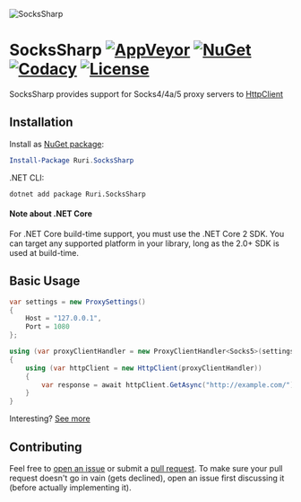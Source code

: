![SocksSharp](http://i.imgur.com/hh1aZVU.png)

# SocksSharp [![AppVeyor](https://img.shields.io/appveyor/ci/extremecodetv/sockssharp/master.svg?style=flat-square)](https://ci.appveyor.com/project/extremecodetv/sockssharp/) [![NuGet](https://img.shields.io/nuget/v/sockssharp.svg?style=flat-square)](https://www.nuget.org/packages/SocksSharp/) [![Codacy](https://img.shields.io/codacy/grade/4f1155d09b794eee84578bf4b7f30a95.svg?style=flat-square)](https://www.codacy.com/app/extremecodetv/SocksSharp) [![License](https://img.shields.io/badge/license-MIT-blue.svg?style=flat-square)](https://raw.githubusercontent.com/extremecodetv/SocksSharp/master/LICENSE)


SocksSharp provides support for Socks4/4a/5 proxy servers to [HttpClient](https://msdn.microsoft.com/en-us/library/system.net.http.httpclient(v=vs.118).aspx)

## Installation

Install as [NuGet package](https://www.nuget.org/packages/Ruri.SocksSharp/):

```powershell
Install-Package Ruri.SocksSharp
```

.NET CLI:

```shell
dotnet add package Ruri.SocksSharp
```

#### Note about .NET Core
For .NET Core build-time support, you must use the .NET Core 2 SDK. You can target any supported platform in your library, long as the 2.0+ SDK is used at build-time.

## Basic Usage
```C#
var settings = new ProxySettings()
{
	Host = "127.0.0.1",
	Port = 1080
};

using (var proxyClientHandler = new ProxyClientHandler<Socks5>(settings))
{
	using (var httpClient = new HttpClient(proxyClientHandler))
	{
		var response = await httpClient.GetAsync("http://example.com/");
	}
}
```

Interesting? [See more](https://github.com/extremecodetv/SocksSharp/wiki)

## Contributing

Feel free to [open an issue](https://github.com/extremecodetv/SocksSharp/issues) or submit a [pull request](https://github.com/extremecodetv/SocksSharp/pulls). To make sure your pull request doesn't go in vain (gets declined), open an issue first discussing it (before actually implementing it).
